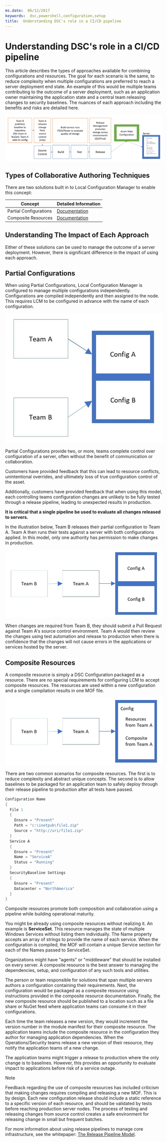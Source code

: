```yaml
---
ms.date:  06/12/2017
keywords:  dsc,powershell,configuration,setup
title:  Understanding DSC's role in a CI/CD pipeline
---
```


# Understanding DSC's role in a CI/CD pipeline

This article describes the types of approaches available for combining configurations and resources.
The goal for each scenario is the same, to reduce complexity when multiple configurations are
preferred to reach a server deployment end state. An example of this would be multiple teams
contributing to the outcome of a server deployment, such as an application owner maintaining the
application state and a central team releasing changes to security baselines. The nuances of each
approach including the benefits and risks are detailed here.

![Pipeline](media/authoringAdvanced/Pipeline.jpg)

## Types of Collaborative Authoring Techniques

There are two solutions built in to Local Configuration Manager
to enable this concept:

|        Concept         |                    Detailed Information                     |
| ---------------------- | ----------------------------------------------------------- |
| Partial Configurations | [Documentation](../pull-server/partialConfigs.md)           |
| Composite Resources    | [Documentation](../resources/authoringResourceComposite.md) |

## Understanding The Impact of Each Approach

Either of these solutions can be used to manage the outcome of a server deployment. However, there
is significant difference in the impact of using each approach.

## Partial Configurations

When using Partial Configurations, Local Configuration Manager is configured to manage multiple
configurations independently. Configurations are compiled independently and then assigned to the
node. This requires LCM to be configured in advance with the name of each configuration.

![PartialConfiguration](media/authoringAdvanced/PartialConfiguration.jpg)

Partial Configurations provide two, or more, teams complete control over configuration of a server,
often without the benefit of communication or collaboration.

Customers have provided feedback that this can lead to resource conflicts, unintentional overrides,
and ultimately loss of true configuration control of the asset.

Additionally, customers have provided feedback that when using this model, each controlling teams
configuration changes are unlikely to be fully tested through a release pipeline, leading to
unexpected results in production.

**It is critical that a single pipeline be used to evaluate all changes released to servers.**

In the illustration below, Team B releases their partial configuration to Team A. Team A then runs
their tests against a server with both configurations applied. In this model, only one authority has
permission to make changes in production.

![PartialSinglePipeline](media/authoringAdvanced/PartialSinglePipeline.jpg)

When changes are required from Team B, they should submit a Pull Request against Team A's source
control environment. Team A would then review the changes using test automation and release to
production when there is confidence that the changes will not cause errors in the applications or
services hosted by the server.

## Composite Resources

A composite resource is simply a DSC Configuration packaged as a resource. There are no special
requirements for configuring LCM to accept composite resources. The resources are used within a new
configuration and a single compilation results in one MOF file.

![CompositeResource](media/authoringAdvanced/CompositeResource.jpg)

There are two common scenarios for composite resources. The first is to reduce complexity and
abstract unique concepts. The second is to allow baselines to be packaged for an application team to
safely deploy through their release pipeline to production after all tests have passed.

```PowerShell
Configuration Name
{
  File 1
  {
    Ensure = "Present"
    Path = "c:\inetpub\file1.zip"
    Source = "http://uri/file1.zip"
  }
  Service A
  {
    Ensure = "Present"
    Name = "ServiceA"
    Status = "Running"
  }
  SecurityBaseline Settings
  {
    Ensure = "Present"
    Datacenter = "NorthAmerica"
  }
}
```

Composite resources promote both composition and collaboration using a pipeline while building
operational maturity.

You might be already using composite resources without realizing it. An example is **ServiceSet**.
This resource manages the state of multiple Windows Services without listing them individually. The
Name property accepts an array of strings to provide the name of each service. When the
configuration is compiled, the MOF will contain a unique Service section for each of the Names
passed to ServiceSet.

Organizations might have "agents" or "middleware" that should be installed on every server. A
composite resource is the best answer to managing the dependencies, setup, and configuration of any
such tools and utilities.

The person or team responsible for solutions that span multiple servers authors a configuration
containing their requirements. Next, the configuration would be packaged as a composite resource
using instructions provided in the composite resource documentation. Finally, the new composite
resource should be published to a location such as a file share or NuGet feed where application
teams can consume it in their configurations.

Each time the team releases a new version, they would increment the version number in the module
manifest for their composite resource. The application teams include the composite resource in the
configuration they author for managing application dependencies. When the Operations/Security teams
release a new version of their resource, they notify the application teams of a new change.

The application teams might trigger a release to production where the only change is to baselines.
However, this provides an opportunity to evaluate impact to applications before risk of a service
outage.

> [!NOTE]
> Feedback regarding the use of composite resources has included criticism that making changes
> requires compiling and releasing a new MOF. This is by design. Each new configuration release
> should include a static reference to a specific version of each resource, and should be validated
> by tests before reaching production server nodes. The process of testing and releasing changes
> from source control creates a safe environment for releasing change in small but frequent batches.

For more information about using release pipelines to manage core infrastructure, see the
whitepaper: [The Release Pipeline Model](../further-reading/whitepapers.md).
